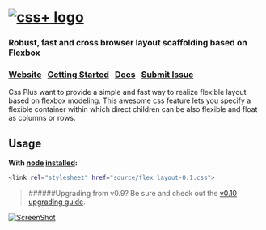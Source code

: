 <h1>
<a href="http://sailsjs.org"><img alt="css+ logo" src="http://hictech.github.io/cssPlusWebsite/img/cssPlusLogo.png" title="css+"/></a>
</h1>

<h3>Robust, fast and cross browser layout scaffolding based on Flexbox</h3>

### [Website](http://sailsjs.org/)  &nbsp; [Getting Started](http://sailsjs.org/#!getStarted) &nbsp;  [Docs](http://sailsjs.org/#!documentation)  &nbsp; [Submit Issue](https://github.com/balderdashy/sails/blob/master/README.md#issue-submission)


Css Plus want to provide a simple and fast way to realize flexible layout based on flexbox modeling. This awesome css feature lets you specify a flexible container within which direct children can be also flexible and float as columns or rows. 

## Usage

**With [node](http://nodejs.org) [installed](http://sailsjs.org/#!documentation/new-to-nodejs):**
```sh
<link rel="stylesheet" href="source/flex_layout-0.1.css">
```

> ######Upgrading from v0.9?
> Be sure and check out the [v0.10 upgrading guide](http://sailsjs.org/#/documentation/concepts/Upgrading).



[![ScreenShot](http://i.imgur.com/Ii88jlhl.png)](https://www.youtube.com/watch?v=GK-tFvpIR7c)

